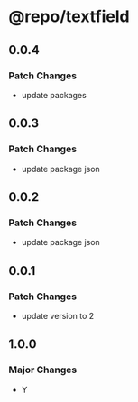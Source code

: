 # @repo/textfield

## 0.0.4

### Patch Changes

- update packages

## 0.0.3

### Patch Changes

- update package json

## 0.0.2

### Patch Changes

- update package json

## 0.0.1

### Patch Changes

- update version to 2

## 1.0.0

### Major Changes

- Y
